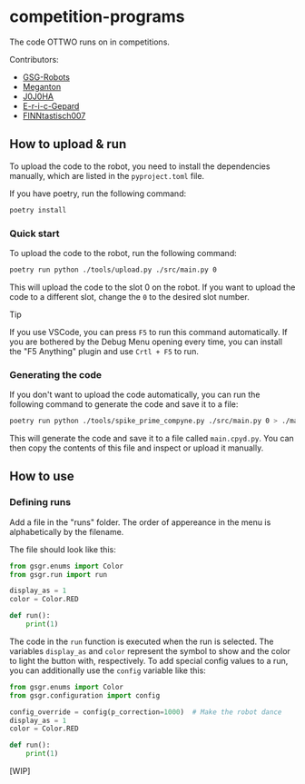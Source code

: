 # competition-programs

The code OTTWO runs on in competitions.

Contributors:

* [GSG-Robots](https://github.com/GSG-Robots)
* [Meganton](https://github.com/Meganton)
* [J0J0HA](https://github.com/J0J0HA)
* [E-r-i-c-Gepard](https://github.com/E-r-i-c-Gepard)
* [FINNtastisch007](https://github.com/FINNtastisch007)

## How to upload & run

To upload the code to the robot, you need to install the dependencies manually, which are listed in the `pyproject.toml` file.

If you have poetry, run the following command:

```bash
poetry install
```

### Quick start

To upload the code to the robot, run the following command:

```bash
poetry run python ./tools/upload.py ./src/main.py 0
```

This will upload the code to the slot 0 on the robot. If you want to upload the code to a different slot, change the `0` to the desired slot number.

> [!TIP]  
> If you use VSCode, you can press `F5` to run this command automatically. If you are bothered by the Debug Menu opening every time, you can install the "F5 Anything" plugin and use `Crtl + F5` to run.

### Generating the code

If you don't want to upload the code automatically, you can run the following command to generate the code and save it to a file:

```bash
poetry run python ./tools/spike_prime_compyne.py ./src/main.py 0 > ./main.cpyd.py
```

This will generate the code and save it to a file called `main.cpyd.py`. You can then copy the contents of this file and inspect or upload it manually.

## How to use

### Defining runs

Add a file in the "runs" folder. The order of appereance in the menu is alphabetically by the filename.

The file should look like this:

```python
from gsgr.enums import Color
from gsgr.run import run

display_as = 1
color = Color.RED

def run():
    print(1)

```

The code in the `run` function is executed when the run is selected.
The variables `display_as` and `color` represent the symbol to show and the color to light the button with, respectively.
To add special config values to a run, you can additionally use the `config` variable like this:

```python
from gsgr.enums import Color
from gsgr.configuration import config

config_override = config(p_correction=1000)  # Make the robot dance
display_as = 1
color = Color.RED

def run():
    print(1)

```

[WIP]
